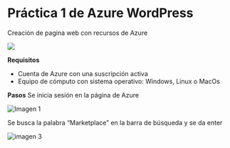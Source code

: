# Práctica 1 de Azure WordPress
Creación de pagina web con recursos de Azure

![](https://github.com/AlanGarciaQ/Practica-1-WordPress/blob/main/imagenes/Wordpress_logo.png)

**Requisitos**
- Cuenta de Azure con una suscripción activa
- Equipo de cómputo con sistema operativo: Windows, Linux o MacOs

**Pasos**
Se inicia sesión en la página de Azure

![Imagen 1](https://github.com/AlanGarciaQ/Practica-1-WordPress/blob/main/imagenes/Imagen1.png)

Se busca la palabra “Marketplace” en la barra de búsqueda y se da enter 

![imagen 3](https://github.com/AlanGarciaQ/Practica-1-WordPress/blob/main/imagenes/Imagen3.jpg) 
